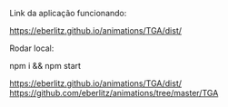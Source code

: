 

Link da aplicação funcionando:

https://eberlitz.github.io/animations/TGA/dist/


Rodar local:

npm i && npm start

https://eberlitz.github.io/animations/TGA/dist/
https://github.com/eberlitz/animations/tree/master/TGA